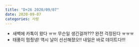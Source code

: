 ```yaml
---
title: "D+26 2020/09/07"
date: 2020-09-07
categories: 사랑
---
```

- 새벽에 카톡이 왔다 ㅠㅠ 무슨일 생긴걸까??? 완전 걱정된다 ㅠㅠㅠ
- 태풍이 멈췄넹! 역시 날이 선선해졌오!! 내일은 바로 데이트다!!!
